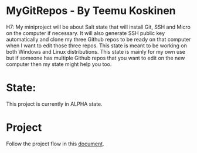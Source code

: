 # MyGitRepos - By Teemu Koskinen
H7: My miniproject will be about Salt state that will install Git, SSH and Micro on the computer if necessary. It will also generate SSH public key automatically and clone my three Github repos to be ready on that computer when I want to edit those three repos. This state is meant to be working on both Windows and Linux distributions. This state is mainly for my own use but if someone has multiple Github repos that you want to edit on the new computer then my state might help you too. 

# State:

This project is currently in ALPHA state.

# Project 

Follow the project flow in this [document](https://github.com/Teemu21/MyGitRepos/blob/main/Project.md).
	
